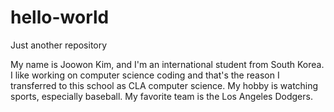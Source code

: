 # hello-world
Just another repository

My name is Joowon Kim, and I'm an international student from South Korea.
I like working on computer science coding and that's the reason I transferred to this school as CLA computer science.
My hobby is watching sports, especially baseball. My favorite team is the Los Angeles Dodgers.
